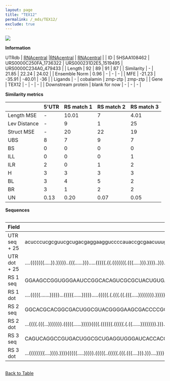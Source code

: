 ```yaml
---
layout: page
title: "TEX12"
permalink: /_mds/TEX12/
exclude: true
---
```




![](../../alns_9.28.22/aln_5HSAA108462_0.977.png?raw=true)


**Information**
<div style="overflow-x:auto;" markdown="block>
| | 5'UTR       | RS match 1   | RS match 2  | RS match 3 |
| ---- | ----------- | ----------- | ----------- | ----------- |
| Link | <a href="http://utrdb.ba.itb.cnr.it/getutr/5HSAA108462/1" target="_blank" rel="noopener noreferrer">UTRdb</a>   | <a href="https://rnacentral.org/rna/URS0000C250FA/1736322" target="_blank" rel="noopener noreferrer">RNAcentral</a>     |<a href="https://rnacentral.org/rna/URS000231D2E5/1519495" target="_blank" rel="noopener noreferrer">RNAcentral</a>  | <a href="https://rnacentral.org/rna/URS0000C234A0/479433" target="_blank" rel="noopener noreferrer">RNAcentral</a>   |
| ID | 5HSAA108462     | URS0000C250FA_1736322     | URS000231D2E5_1519495     | URS0000C234A0_479433     |
| Length | 92     |  89    | 91   |  87    |
| Similarity | - | 21.85 | 22.24 | 24.02 |
| Ensemble Norm | 0.96 | - | - | - |
| MFE | -21.23 | -35.91 | -40.01 | -36 |
| Ligands | - | cobalamin | zmp-ztp | zmp-ztp |
| Gene | TEX12 | - | - | - |
| Downstream protein | blank for now    |    -    | -  | - |
</div>

**Similarity metrics**

| | 5'UTR       | RS match 1   | RS match 2  | RS match 3 |
| ---- | ----------- | ----------- | ----------- | ----------- |
| Length MSE | - | 10.01 | 7 | 4.01 |
| Lev Distance | - | 9 | 1 | 25 |
| Struct MSE | - | 20 | 22 | 19 |
| UBS| 8 | 7 | 9 | 7 |
| BS | 0 | 0 | 0 | 0 |
| ILL | 0 | 0 | 0 | 1 |
| ILR | 2 | 0 | 1 | 2 |
| H | 3 | 3 | 3 | 3 |
| BL | 3 | 4 | 5 | 2 |
| BR | 3 | 1 | 2 | 2 |
| UN | 0.13 | 0.20 | 0.07 | 0.05 |

**Sequences**


<div style="overflow-x:auto;">

<table>
<colgroup>
<col width="30%" />
<col width="70%" />
</colgroup>
<thead>
<tr class="header">
<th>Field</th>
<th>Description</th>
</tr>
</thead>
<tbody>
<tr>
<td markdown="span">UTR seq + 25 </td>
<td markdown="span"> acucccucgcguucgcugacgaggaagguccccauaccgcgaacuuuguagcuggugccuucggaauATGATGGCAAATCACCTTGTAAAGC </td>
</tr>
<tr>
<td markdown="span">UTR dot + 25  </td>
<td markdown="span"> ....(((((((.....)).)))))..(((......))).....(((((.((.(((((((.(((.....))).))))..))).))..))))).
</td>
</tr>


<tr>
<td markdown="span">RS 1 seq </td>
<td markdown="span"> GGAAGCCGGUGGGAAUCCGGCACAGUCGCGCUACUGUGACAGCUCCUCCGCGGUCGACCACGGUCGGUCCGGGCGAGCUGGAGUCAGAC
</td>
</tr>


<tr>
<td markdown="span">RS 1 dot </td>
<td markdown="span"> ....(((((.......)))))...(((((......))))).....(((((.(.(((.((.(((.....)))))))).))))))......
</td>
</tr>


<tr>
<td markdown="span">RS 2 seq </td>
<td markdown="span"> GGCACGCACGGCGACUGGCGUACGGGGAAGCGACCCCGGGGAAGUCGUGCGCGGCAGACCACACGAGGCGCCGCCCGCCUGGGCGUCCCGG
</td>
</tr>


<tr>
<td markdown="span">RS 2 dot </td>
<td markdown="span"> ...((((.(((...))))))).(((((......)))))((((.((((((.(((((.(.((......)))))))).)))...))).))))..
</td>
</tr>


<tr>
<td markdown="span">RS 3 seq </td>
<td markdown="span"> CAGUCAGGCCGUGACUGGCGCUGAGGUGGGAUCACCACCGGGGAGCGGCCCGACACCGUGUCUUUGCCGUGCGCCUGGGCGACUUCC
</td>
</tr>


<tr>
<td markdown="span">RS 3 dot </td>
<td markdown="span"> ...((((((((....)))).))))(((((.....))))).(((((..(((((.(((.(((....))).)))....)))))..)))))
</td>
</tr>

</tbody>
</table>


</div>


[Back to Table](../../display)
